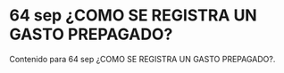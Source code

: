 # 64 sep  ¿COMO SE REGISTRA UN GASTO PREPAGADO?

Contenido para 64 sep  ¿COMO SE REGISTRA UN GASTO PREPAGADO?.